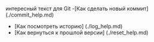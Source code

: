 интересный текст для Git
-[Как сделать новый коммит] (./commit_help.md)
- [Как посмотреть историю] (./log_help.md)
- [Как вернуться к прошлой версии] (./reset_help.md)
